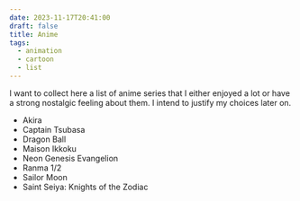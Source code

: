 ```yaml
---
date: 2023-11-17T20:41:00
draft: false
title: Anime
tags:
  - animation
  - cartoon
  - list
---
```

I want to collect here a list of anime series that I either enjoyed a lot or have a strong nostalgic feeling about them. I intend to justify my choices later on.

- Akira
- Captain Tsubasa
- Dragon Ball
- Maison Ikkoku
- Neon Genesis Evangelion
- Ranma 1/2
- Sailor Moon
- Saint Seiya: Knights of the Zodiac